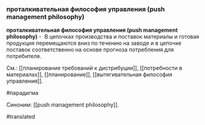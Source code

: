 ### проталкивательная философия управления (push management philosophy)

**проталкивательная философия управления (push management philosophy)** -  В цепочках производства и поставок материалы и готовая продукция перемещаются вниз по течению на заводе и в цепочке поставок соответственно на основе прогноза потребления для потребителя.

См.: [[планирование требований к дистрибуции]], [[потребности в материалах]], [[планирование]], [[вытягивательная философия управления]].

#парадигма

Синоним: [[push management philosophy]].

#translated
